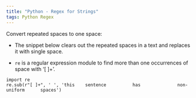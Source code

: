 ```yaml
---
title: "Python - Regex for Strings"
tags: Python Regex
---
```


Convert repeated spaces to one space: 

- The snippet below clears out the repeated spaces in a text and replaces it with single space. 

- `re` is a regular expression module to find more than one occurrences of space with ‘[ ]+’.

```
import re
re.sub(r"[ ]+", ' ', 'this    sentence          has              non-uniform      spaces')
```
